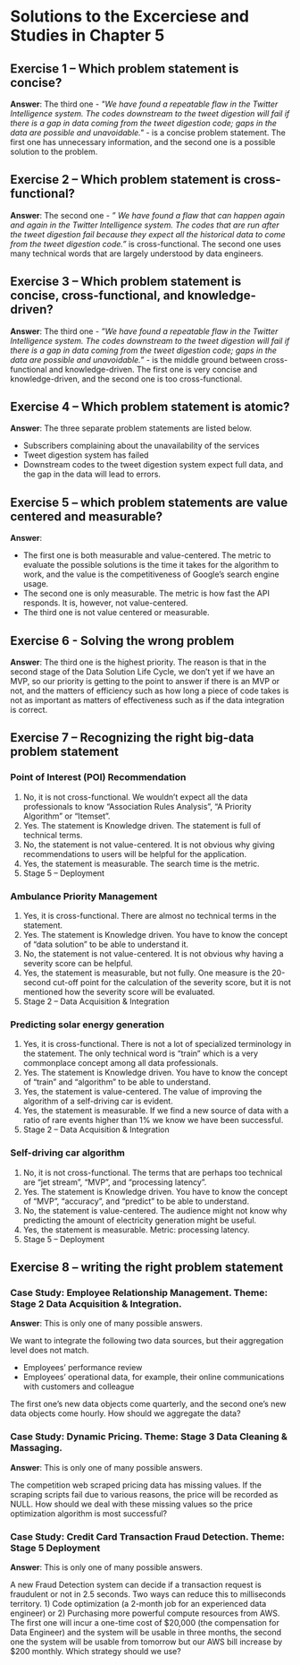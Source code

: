 # Solutions to the Excerciese and Studies in Chapter 5

## Exercise 1 – Which problem statement is concise?
**Answer**: The third one - *"We have found a repeatable flaw in the Twitter Intelligence system. The codes downstream to the tweet digestion will fail if there is a gap in data coming from the tweet digestion code; gaps in the data are possible and unavoidable."* - is a concise problem statement. The first one has unnecessary information, and the second one is a possible solution to the problem.


## Exercise 2 – Which problem statement is cross-functional?
**Answer**: The second one - *” We have found a flaw that can happen again and again in the Twitter Intelligence system. The codes that are run after the tweet digestion fail because they expect all the historical data to come from the tweet digestion code.”* is cross-functional. The second one uses many technical words that are largely understood by data engineers. 

## Exercise 3 – Which problem statement is concise, cross-functional, and knowledge-driven?
**Answer**: The third one - *”We have found a repeatable flaw in the Twitter Intelligence system. The codes downstream to the tweet digestion will fail if there is a gap in data coming from the tweet digestion code; gaps in the data are possible and unavoidable.”* -  is the middle ground between cross-functional and knowledge-driven. The first one is very concise and knowledge-driven, and the second one is too cross-functional. 

## Exercise 4 – Which problem statement is atomic?
**Answer**: The three separate problem statements are listed below.
-	Subscribers complaining about the unavailability of the services
-	Tweet digestion system has failed
-	Downstream codes to the tweet digestion system expect full data, and the gap in the data will lead to errors. 

## Exercise 5 – which problem statements are value centered and measurable?
**Answer**:
-	The first one is both measurable and value-centered. The metric to evaluate the possible solutions is the time it takes for the algorithm to work, and the value is the competitiveness of Google’s search engine usage. 
-	The second one is only measurable. The metric is how fast the API responds. It is, however, not value-centered.
-	The third one is not value centered or measurable.  

## Exercise 6 - Solving the wrong problem
**Answer**: The third one is the highest priority. The reason is that in the second stage of the Data Solution Life Cycle, we don’t yet if we have an MVP, so our priority is getting to the point to answer if there is an MVP or not, and the matters of efficiency such as how long a piece of code takes is not as important as matters of effectiveness such as if the data integration is correct. 

## Exercise 7 – Recognizing the right big-data problem statement
### Point of Interest (POI) Recommendation
1.	No, it is not cross-functional. We wouldn’t expect all the data professionals to know “Association Rules Analysis”, “A Priority Algorithm” or “Itemset”. 
2.	Yes. The statement is Knowledge driven. The statement is full of technical terms. 
3.	No, the statement is not value-centered. It is not obvious why giving recommendations to users will be helpful for the application.
4.	Yes, the statement is measurable. The search time is the metric.  
5.	Stage 5 – Deployment

### Ambulance Priority Management
1.	Yes, it is cross-functional. There are almost no technical terms in the statement. 
2.	Yes. The statement is Knowledge driven. You have to know the concept of “data solution” to be able to understand it. 
3.	No, the statement is not value-centered. It is not obvious why having a severity score can be helpful.
4.	Yes, the statement is measurable, but not fully. One measure is the 20-second cut-off point for the calculation of the severity score, but it is not mentioned how the severity score will be evaluated.  
5.	Stage 2 – Data Acquisition & Integration

### Predicting solar energy generation
1.	Yes, it is cross-functional. There is not a lot of specialized terminology in the statement. The only technical word is “train” which is a very commonplace concept among all data professionals.
2.	Yes. The statement is Knowledge driven. You have to know the concept of “train” and “algorithm” to be able to understand. 
3.	Yes, the statement is value-centered. The value of improving the algorithm of a self-driving car is evident.
4.	Yes, the statement is measurable. If we find a new source of data with a ratio of rare events higher than 1% we know we have been successful.  
5.	Stage 2 – Data Acquisition & Integration

### Self-driving car algorithm
1.	No, it is not cross-functional. The terms that are perhaps too technical are “jet stream”, “MVP”, and “processing latency”.
2.	Yes. The statement is Knowledge driven. You have to know the concept of “MVP”, “accuracy”, and “predict” to be able to understand. 
3.	No, the statement is value-centered. The audience might not know why predicting the amount of electricity generation might be useful. 
4.	Yes, the statement is measurable. Metric: processing latency.
5.	Stage 5 – Deployment

## Exercise 8 – writing the right problem statement
### Case Study: **Employee Relationship Management**. Theme: **Stage 2 Data Acquisition & Integration**.
**Answer**: This is only one of many possible answers. 

We want to integrate the following two data sources, but their aggregation level does not match.
-	Employees’ performance review
-	Employees’ operational data, for example, their online communications with customers and colleague

The first one’s new data objects come quarterly, and the second one’s new data objects come hourly. How should we aggregate the data?

### Case Study: **Dynamic Pricing**. Theme: **Stage 3 Data Cleaning & Massaging**.
**Answer**: This is only one of many possible answers. 

The competition web scraped pricing data has missing values. If the scraping scripts fail due to various reasons, the price will be recorded as NULL. How should we deal with these missing values so the price optimization algorithm is most successful?

### Case Study: **Credit Card Transaction Fraud Detection**. Theme: **Stage 5 Deployment**
**Answer**: This is only one of many possible answers.

A new Fraud Detection system can decide if a transaction request is fraudulent or not in 2.5 seconds. Two ways can reduce this to milliseconds territory. 1) Code optimization (a 2-month job for an experienced data engineer) or 2) Purchasing more powerful compute resources from AWS. The first one will incur a one-time cost of $20,000 (the compensation for Data Engineer) and the system will be usable in three months, the second one the system will be usable from tomorrow but our AWS bill increase by $200 monthly. Which strategy should we use?   
